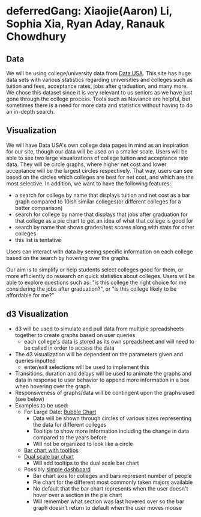 # deferredGang: Xiaojie(Aaron) Li, Sophia Xia, Ryan Aday, Ranauk Chowdhury

## Data
We will be using college/university data from [Data USA](https://datausa.io/). This site has huge data sets with various statistics regarding universities and colleges such as tuition and fees, acceptance rates, jobs after graduation, and many more. We chose this dataset since it is very relevant to us seniors as we have just gone through the college process. Tools such as Naviance are helpful, but sometimes there is a need for more data and statistics without having to do an in-depth search.

## Visualization
We will have Data USA's own college data pages in mind as an inspiration for our site, though our data will be used on a smaller scale. Users will be able to see two large visualizations of college tuition and acceptance rate data. They will be circle graphs, where higher net cost and lower acceptance will be the largest circles respectively. That way, users can see based on the circles which colleges are best for net cost, and which are the most selective. In addition, we want to have the following features:

* a search for college by name that displays tuition and net cost as a bar graph compared to 10ish similar colleges(or different colleges for a better comparison)
* search for college by name that displays that jobs after graduation for that college as a pie chart to get an idea of what that college is good for
* search by name that shows grades/test scores along with stats for other colleges
* this list is tentative

Users can interact with data by seeing specific information on each college based on the search by hovering over the graphs.

Our aim is to simplify or help students select colleges good for them, or more efficiently do research on quick statistics about colleges. Users will be able to explore questions such as: "is this college the right choice for me considering the jobs after graduation?", or "is this college likely to be affordable for me?"

## d3 Visualization
* d3 will be used to simulate and pull data from multiple spreadsheets together to create graphs based on user queries
  * each college's data is stored as its own spreadsheet and will need to be called in order to access the data
* The d3 visualization will be dependent on the parameters given and queries inputted
  * enter/exit selections will be used to implement this
* Transitions, duration and delays will be used to animate the graphs and data in response to user behavior to append more information in a box when hovering over the graph.
* Responsiveness of graphs/data will be contingent upon the graphs used (see below)
* Examples to be used:
  * For Large Date: [Bubble Chart](https://archive.nytimes.com/www.nytimes.com/interactive/2012/02/13/us/politics/2013-budget-proposal-graphic.html)
    * Data will be shown through circles of various sizes representing the data for different colleges
    * Tooltips to show more information including the change in data compared to the years before
    * Will not be organized to look like a circle
  * [Bar chart with tooltips](http://bl.ocks.org/Caged/6476579)
  * [Dual scale bar chart](https://github.com/liufly/Dual-scale-D3-Bar-Chart)
    * Will add tooltips to the dual scale bar chart
  * Possibly [simple dashboard](http://bl.ocks.org/NPashaP/96447623ef4d342ee09b)
    * Bar chart axis for colleges and bars represent number of people
    * Pie chart for the different most commonly taken majors available
    * No default that the bar chart represents when the user doesn't hover over a section in the pie chart
    * Will remember what section was last hovered over so the bar graph doesn't return to default when the user moves mouse